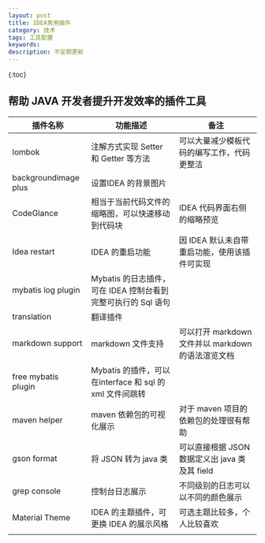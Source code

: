 ```yaml
---
layout: post
title: IDEA常用插件
category: 技术
tags: 工具配置
keywords: 
description: 不定期更新
---
```


{:toc}

## 帮助 JAVA 开发者提升开发效率的插件工具

|插件名称|功能描述|备注|
|---|---|---|
|lombok|注解方式实现 Setter 和 Getter 等方法|可以大量减少模板代码的编写工作，代码更整洁|
|backgroundimage plus|设置IDEA 的背景图片||
|CodeGlance|相当于当前代码文件的缩略图，可以快速移动到代码块|IDEA 代码界面右侧的缩略预览|
|Idea restart|IDEA 的重启功能|因 IDEA 默认未自带重启功能，使用该插件可实现|
|mybatis log plugin|Mybatis 的日志插件，可在 IDEA 控制台看到完整可执行的 Sql 语句||
|translation|翻译插件||
|markdown support|markdown 文件支持|可以打开 markdown 文件并以 markdown 的语法渲览文档|
|free mybatis plugin|Mybatis 的插件，可以在interface 和 sql 的 xml 文件间跳转||
|maven helper|maven 依赖包的可视化展示|对于 maven 项目的依赖包的处理很有帮助|
|gson format|将 JSON 转为 java 类|可以直接根据 JSON 数据定义出 java 类及其 field|
|grep console|控制台日志展示|不同级别的日志可以以不同的颜色展示|
|Material Theme|IDEA 的主题插件，可更换 IDEA 的展示风格|可选主题比较多，个人比较喜欢|
||||